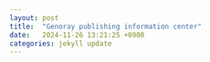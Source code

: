 ```yaml
---
layout: post
title:  "Genoray publishing information center"
date:   2024-11-26 13:21:25 +0900
categories: jekyll update
---
```


